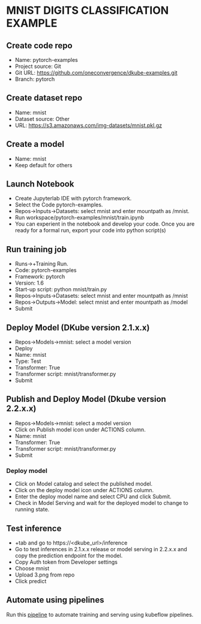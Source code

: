 # MNIST DIGITS CLASSIFICATION EXAMPLE 

## Create code repo
- Name: pytorch-examples
- Project source: Git
- Git URL: https://github.com/oneconvergence/dkube-examples.git
- Branch: pytorch

## Create dataset repo
- Name: mnist
- Dataset source: Other
- URL: https://s3.amazonaws.com/img-datasets/mnist.pkl.gz


## Create a model
- Name: mnist
- Keep default for others


## Launch Notebook
- Create Jupyterlab IDE with pytorch framework.
- Select the Code pytorch-examples.
- Repos->Inputs->Datasets: select mnist and enter mountpath as /mnist.
- Run workspace/pytorch-examples/mnist/train.ipynb
- You can experient in the notebook and develop your code. Once you are ready for a formal run, export your code into python script(s)

## Run training job
 - Runs->+Training Run.
 - Code: pytorch-examples
 - Framework: pytorch
 - Version: 1.6
 - Start-up script: python mnist/train.py
 - Repos->Inputs->Datasets: select mnist and enter mountpath as /mnist
 - Repos->Outputs->Model: select mnist and enter mountpath as /model
 - Submit

## Deploy Model (DKube version 2.1.x.x)
- Repos->Models->mnist: select a model version
- Deploy
- Name: mnist
- Type: Test
- Transformer: True
- Transformer script: mnist/transformer.py
- Submit

## Publish and Deploy Model (Dkube version 2.2.x.x)
- Repos->Models->mnist: select a model version
- Click on Publish model icon under ACTIONS column.
- Name: mnist
- Transformer: True
- Transformer script: mnist/transformer.py
- Submit
### Deploy model
- Click on Model catalog and select the published model.
- Click on the deploy model icon under ACTIONS column.
- Enter the deploy model name and select CPU and click Submit.
- Check in Model Serving and wait for the deployed model to change to running state.

## Test inference
- +tab and go to https://<dkube_url>/inference
- Go to test inferences in 2.1.x.x release or model serving in 2.2.x.x and copy the prediction endpoint for the model.
- Copy Auth token from Developer settings
- Choose mnist
- Upload 3.png from repo
- Click predict

## Automate using pipelines
Run this [pipeline](https://github.com/oneconvergence/dkube-examples/blob/pytorch/mnist/pipeline.ipynb) to automate training and serving using kubeflow pipelines.



